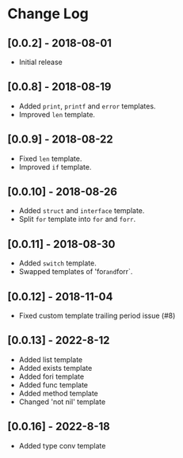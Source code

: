 # Change Log

## [0.0.2] - 2018-08-01

- Initial release

## [0.0.8] - 2018-08-19
- Added `print`, `printf` and `error` templates.
- Improved `len` template.

## [0.0.9] - 2018-08-22
- Fixed `len` template.
- Improved `if` template.

## [0.0.10] - 2018-08-26
- Added `struct` and `interface` template.
- Split `for` template into `for` and `forr`.

## [0.0.11] - 2018-08-30
- Added `switch` template.
- Swapped templates of 'for` and `forr`.

## [0.0.12] - 2018-11-04
- Fixed custom template trailing period issue (#8)

## [0.0.13] - 2022-8-12
- Added list template
- Added exists template
- Added fori template
- Added func template
- Added method template
- Changed 'not nil' template

## [0.0.16] - 2022-8-18
- Added type conv template
